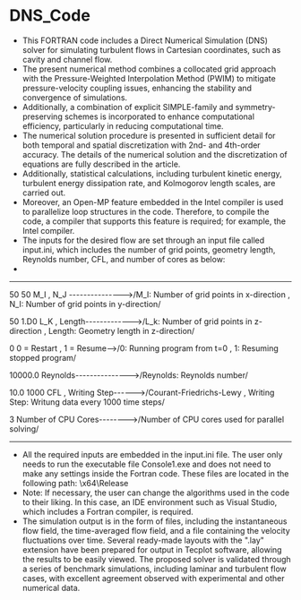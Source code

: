 # DNS_Code
- This FORTRAN code includes a Direct Numerical Simulation (DNS) solver for simulating turbulent flows in Cartesian coordinates, such as cavity and channel flow.
- The present numerical method combines a collocated grid approach with the Pressure-Weighted Interpolation Method (PWIM) to mitigate pressure-velocity coupling issues, enhancing the stability and convergence of simulations. 
- Additionally, a combination of explicit SIMPLE-family and symmetry-preserving schemes is incorporated to enhance computational efficiency, particularly in reducing computational time. 
- The numerical solution procedure is presented in sufficient detail for both temporal and spatial discretization with 2nd- and 4th-order accuracy. The details of the numerical solution and the discretization of equations are fully described in the article. 
- Additionally, statistical calculations, including turbulent kinetic energy, turbulent energy dissipation rate, and Kolmogorov length scales, are carried out.
- Moreover, an Open-MP feature embedded in the Intel compiler is used to parallelize loop structures in the code. Therefore, to compile the code, a compiler that supports this feature is required;  for example, the Intel compiler.
- The inputs for the desired flow are set through an input file called input.ini, which includes the number of grid points, geometry length, Reynolds number, CFL, and number of cores as below:
- 
********************************************************************************************************************************************
50       50        M_I  ,  N_J --------------->/M_I: Number of grid points in x-direction  ,  N_I: Number of grid points in y-direction/

50     1.D0        L_K  ,  Length------------->/L_k: Number of grid points in z-direction  ,  Length: Geometry length in z-direction/

0                  0 = Restart  , 1 = Resume-->/0: Running program from t=0  ,  1: Resuming stopped program/

10000.0            Reynolds--------------->/Reynolds: Reynolds number/

10.0   1000        CFL   ,  Writing Step------>/Courant-Friedrichs-Lewy  ,  Writing Step: Writung data every 1000 time steps/

3                  Number of CPU Cores-------->/Number of CPU cores used for parallel solving/
********************************************************************************************************************************************

- All the required inputs are embedded in the input.ini file. The user only needs to run the executable file Console1.exe and does not need to make any settings inside the Fortran code. These files are located in the following path:
  \x64\Release
- Note: If necessary, the user can change the algorithms used in the code to their liking. In this case, an IDE environment such as Visual Studio, which includes a Fortran compiler, is required.
- The simulation output is in the form of files, including the instantaneous flow field, the time-averaged flow field, and a file containing the velocity fluctuations over time. 
Several ready-made layouts with the ".lay" extension have been prepared for output in Tecplot software, allowing the results to be easily viewed.
The proposed solver is validated through a series of benchmark simulations, including laminar and turbulent flow cases, with excellent agreement observed with experimental and other numerical data.
